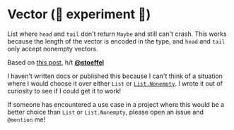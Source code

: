 # Vector (🤔 experiment 🤔)

List where `head` and `tail` don't return `Maybe` and still can't crash. This works because the length of the vector
is encoded in the type, and `head` and `tail` only accept nonempty vectors.

Based on [this post](https://mail.haskell.org/pipermail/haskell/2005-May/015815.html), h/t [**@stoeffel**](https://github.com/stoeffel)

I haven't written docs or published this because I can't think of a situation where I would choose it over
either `List` or [`List.Nonempty`](http://package.elm-lang.org/packages/mgold/elm-nonempty-list/latest). I wrote it out of curiosity to see if I could get it to work!

If someone has encountered a use case in a project where this would be a better choice than `List` or
`List.Nonempty`, please open an issue and `@mention` me!
